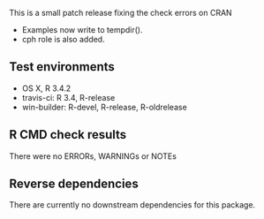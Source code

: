 This is a small patch release fixing the check errors on CRAN
* Examples now write to tempdir().
* cph role is also added.

## Test environments
* OS X, R 3.4.2
* travis-ci: R 3.4, R-release
* win-builder: R-devel, R-release, R-oldrelease

## R CMD check results

There were no ERRORs, WARNINGs or NOTEs

## Reverse dependencies

There are currently no downstream dependencies for this package.
